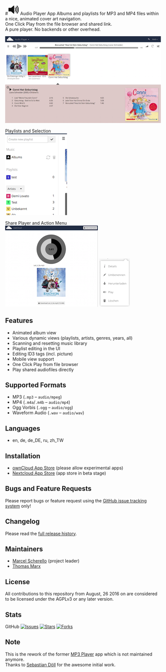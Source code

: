 #![](https://github.com/Rello/screenshots/blob/master/Audioplayer_Icon_30.png) Audio Player App
Albums and playlists for MP3 and MP4 files within a nice, animated cover art navigation.<br>
One Click Play from the file browser and shared link.<br>
A pure player. No backends or other overhead.

![](https://github.com/Rello/screenshots/blob/master/audioplayer_main.png)<br>

Playlists and Selection<br>
![](https://github.com/Rello/screenshots/blob/master/audioplayer_lists.png)<br>

Share Player and Action Menu<br>
![](https://github.com/Rello/screenshots/blob/master/audioplayer_share.png) ![](https://github.com/Rello/screenshots/blob/master/audioplayer_actions.png)<br>

## Features
- Animated album view
- Various dynamic views (playlists, artists, genres, years, all)
- Scanning and resetting music library
- Playlist editing in the UI
- Editing ID3 tags (incl. picture)
- Mobile view support
- One Click Play from file browser
- Play shared audiofiles directly

## Supported Formats
- MP3 (`.mp3` – `audio/mpeg`)
- MP4 (`.m4a`/`.m4b` – `audio/mp4`)
- Ogg Vorbis (`.ogg` – `audio/ogg`)
- Waveform Audio (`.wav` – `audio/wav`)

## Languages
- en, de, de_DE, ru, zh_TW

## Installation
- [ownCloud App Store](https://apps.owncloud.com/content/show.php?content=174738) (please allow experimental apps)
- [Nextcloud App Store](https://apps.nextcloud.com/) (app store in beta stage)

## Bugs and Feature Requests

Please report bugs or feature request using the [GitHub issue tracking system](https://github.com/Rello/audioplayer/issues) only!

## Changelog

Please read the [full release history](https://github.com/Rello/audioplayer/blob/master/CHANGELOG.md).

## Maintainers
- [Marcel Scherello](https://github.com/Rello) (project leader)
- [Thomas Marx](https://github.com/xraMsamohT)

## License

All contributions to this repository from August, 26 2016 on are considered to be licensed under the AGPLv3 or any later version.

## Stats

GitHub [![Issues](https://img.shields.io/github/issues/Rello/audioplayer.svg)](https://github.com/Rello/audioplayer/issues)
[![Stars](https://img.shields.io/github/stars/Rello/audioplayer.svg)](https://github.com/Rello/audioplayer/stargazers)
[![Forks](https://img.shields.io/github/forks/Rello/audioplayer.svg)](https://github.com/Rello/audioplayer/network)

## Note
This is the rework of the former [MP3 Player](https://github.com/libasys/audios) app which is not maintained anymore.<br>
Thanks to [Sebastian Döll](https://github.com/libasys) for the awesome initial work.
